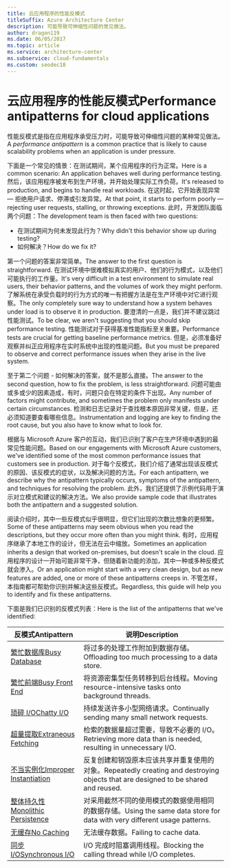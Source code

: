 ```yaml
---
title: 云应用程序的性能反模式
titleSuffix: Azure Architecture Center
description: 可能导致可伸缩性问题的常见做法。
author: dragon119
ms.date: 06/05/2017
ms.topic: article
ms.service: architecture-center
ms.subservice: cloud-fundamentals
ms.custom: seodec18
---
```


# <a name="performance-antipatterns-for-cloud-applications"></a><span data-ttu-id="b15d4-103">云应用程序的性能反模式</span><span class="sxs-lookup"><span data-stu-id="b15d4-103">Performance antipatterns for cloud applications</span></span>

<span data-ttu-id="b15d4-104">性能反模式是指在应用程序承受压力时，可能导致可伸缩性问题的某种常见做法。</span><span class="sxs-lookup"><span data-stu-id="b15d4-104">A *performance antipattern* is a common practice that is likely to cause scalability problems when an application is under pressure.</span></span>

<span data-ttu-id="b15d4-105">下面是一个常见的情景：在测试期间，某个应用程序的行为正常。</span><span class="sxs-lookup"><span data-stu-id="b15d4-105">Here is a common scenario: An application behaves well during performance testing.</span></span> <span data-ttu-id="b15d4-106">然后，该应用程序被发布到生产环境，并开始处理实际工作负荷。</span><span class="sxs-lookup"><span data-stu-id="b15d4-106">It's released to production, and begins to handle real workloads.</span></span> <span data-ttu-id="b15d4-107">在这时起，它开始表现异常 &mdash; 拒绝用户请求、停滞或引发异常。</span><span class="sxs-lookup"><span data-stu-id="b15d4-107">At that point, it starts to perform poorly &mdash; rejecting user requests, stalling, or throwing exceptions.</span></span> <span data-ttu-id="b15d4-108">此时，开发团队面临两个问题：</span><span class="sxs-lookup"><span data-stu-id="b15d4-108">The development team is then faced with two questions:</span></span>

- <span data-ttu-id="b15d4-109">在测试期间为何未发现此行为？</span><span class="sxs-lookup"><span data-stu-id="b15d4-109">Why didn't this behavior show up during testing?</span></span>
- <span data-ttu-id="b15d4-110">如何解决？</span><span class="sxs-lookup"><span data-stu-id="b15d4-110">How do we fix it?</span></span>

<span data-ttu-id="b15d4-111">第一个问题的答案非常简单。</span><span class="sxs-lookup"><span data-stu-id="b15d4-111">The answer to the first question is straightforward.</span></span> <span data-ttu-id="b15d4-112">在测试环境中很难模拟真实的用户、他们的行为模式，以及他们可能执行的工作量。</span><span class="sxs-lookup"><span data-stu-id="b15d4-112">It's very difficult in a test environment to simulate real users, their behavior patterns, and the volumes of work they might perform.</span></span> <span data-ttu-id="b15d4-113">了解系统在承受负载时的行为方式的唯一有把握方法是在生产环境中对它进行观察。</span><span class="sxs-lookup"><span data-stu-id="b15d4-113">The only completely sure way to understand how a system behaves under load is to observe it in production.</span></span> <span data-ttu-id="b15d4-114">要澄清的一点是，我们并不建议跳过性能测试。</span><span class="sxs-lookup"><span data-stu-id="b15d4-114">To be clear, we aren't suggesting that you should skip performance testing.</span></span> <span data-ttu-id="b15d4-115">性能测试对于获得基准性能指标至关重要。</span><span class="sxs-lookup"><span data-stu-id="b15d4-115">Performance tests are crucial for getting baseline performance metrics.</span></span> <span data-ttu-id="b15d4-116">但是，必须准备好观察并纠正应用程序在实时系统中出现的性能问题。</span><span class="sxs-lookup"><span data-stu-id="b15d4-116">But you must be prepared to observe and correct performance issues when they arise in the live system.</span></span>

<span data-ttu-id="b15d4-117">至于第二个问题 - 如何解决的答案，就不是那么直接。</span><span class="sxs-lookup"><span data-stu-id="b15d4-117">The answer to the second question, how to fix the problem, is less straightforward.</span></span> <span data-ttu-id="b15d4-118">问题可能由或多或少的因素造成，有时，问题只会在特定的条件下出现。</span><span class="sxs-lookup"><span data-stu-id="b15d4-118">Any number of factors might contribute, and sometimes the problem only manifests under certain circumstances.</span></span> <span data-ttu-id="b15d4-119">检测和日志记录对于查找根本原因非常关键，但是，还必须知道要查看哪些信息。</span><span class="sxs-lookup"><span data-stu-id="b15d4-119">Instrumentation and logging are key to finding the root cause, but you also have to know what to look for.</span></span>

<span data-ttu-id="b15d4-120">根据与 Microsoft Azure 客户的互动，我们已识别了客户在生产环境中遇到的最常见性能问题。</span><span class="sxs-lookup"><span data-stu-id="b15d4-120">Based on our engagements with Microsoft Azure customers, we've identified some of the most common performance issues that customers see in production.</span></span> <span data-ttu-id="b15d4-121">对于每个反模式，我们介绍了通常出现该反模式的原因、该反模式的症状，以及解决问题的方法。</span><span class="sxs-lookup"><span data-stu-id="b15d4-121">For each antipattern, we describe why the antipattern typically occurs, symptoms of the antipattern, and techniques for resolving the problem.</span></span> <span data-ttu-id="b15d4-122">此外，我们还提供了示例代码用于演示对立模式和建议的解决方法。</span><span class="sxs-lookup"><span data-stu-id="b15d4-122">We also provide sample code that illustrates both the antipattern and a suggested solution.</span></span>

<span data-ttu-id="b15d4-123">阅读介绍时，其中一些反模式似乎很明显，但它们出现的次数比想象的更频繁。 </span><span class="sxs-lookup"><span data-stu-id="b15d4-123">Some of these antipatterns may seem obvious when you read the descriptions, but they occur more often than you might think.</span></span> <span data-ttu-id="b15d4-124">有时，应用程序继承了本地工作的设计，但无法在云中缩放。</span><span class="sxs-lookup"><span data-stu-id="b15d4-124">Sometimes an application inherits a design that worked on-premises, but doesn't scale in the cloud.</span></span> <span data-ttu-id="b15d4-125">应用程序的设计一开始可能非常干净，但随着新功能的添加，其中一种或多种反模式就会渗入。</span><span class="sxs-lookup"><span data-stu-id="b15d4-125">Or an application might start with a very clean design, but as new features are added, one or more of these antipatterns creeps in.</span></span> <span data-ttu-id="b15d4-126">不管怎样，本指南都可帮助你识别并解决这些反模式。</span><span class="sxs-lookup"><span data-stu-id="b15d4-126">Regardless, this guide will help you to identify and fix these antipatterns.</span></span>

<span data-ttu-id="b15d4-127">下面是我们已识别的反模式列表：</span><span class="sxs-lookup"><span data-stu-id="b15d4-127">Here is the list of the antipatterns that we've identified:</span></span>

| <span data-ttu-id="b15d4-128">反模式</span><span class="sxs-lookup"><span data-stu-id="b15d4-128">Antipattern</span></span> | <span data-ttu-id="b15d4-129">说明</span><span class="sxs-lookup"><span data-stu-id="b15d4-129">Description</span></span> |
|-------------|-------------|
| <span data-ttu-id="b15d4-130">[繁忙数据库][BusyDatabase]</span><span class="sxs-lookup"><span data-stu-id="b15d4-130">[Busy Database][BusyDatabase]</span></span> | <span data-ttu-id="b15d4-131">将过多的处理工作附加到数据存储。</span><span class="sxs-lookup"><span data-stu-id="b15d4-131">Offloading too much processing to a data store.</span></span> |
| <span data-ttu-id="b15d4-132">[繁忙前端][BusyFrontEnd]</span><span class="sxs-lookup"><span data-stu-id="b15d4-132">[Busy Front End][BusyFrontEnd]</span></span> | <span data-ttu-id="b15d4-133">将资源密集型任务转移到后台线程。</span><span class="sxs-lookup"><span data-stu-id="b15d4-133">Moving resource-intensive tasks onto background threads.</span></span> |
| <span data-ttu-id="b15d4-134">[琐碎 I/O][ChattyIO]</span><span class="sxs-lookup"><span data-stu-id="b15d4-134">[Chatty I/O][ChattyIO]</span></span> | <span data-ttu-id="b15d4-135">持续发送许多小型网络请求。</span><span class="sxs-lookup"><span data-stu-id="b15d4-135">Continually sending many small network requests.</span></span> |
| <span data-ttu-id="b15d4-136">[超量提取][ExtraneousFetching]</span><span class="sxs-lookup"><span data-stu-id="b15d4-136">[Extraneous Fetching][ExtraneousFetching]</span></span> | <span data-ttu-id="b15d4-137">检索的数据量超过需要，导致不必要的 I/O。</span><span class="sxs-lookup"><span data-stu-id="b15d4-137">Retrieving more data than is needed, resulting in unnecessary I/O.</span></span> |
| <span data-ttu-id="b15d4-138">[不当实例化][ImproperInstantiation]</span><span class="sxs-lookup"><span data-stu-id="b15d4-138">[Improper Instantiation][ImproperInstantiation]</span></span> | <span data-ttu-id="b15d4-139">反复创建和销毁原本应该共享并重复使用的对象。</span><span class="sxs-lookup"><span data-stu-id="b15d4-139">Repeatedly creating and destroying objects that are designed to be shared and reused.</span></span> |
| <span data-ttu-id="b15d4-140">[整体持久性][MonolithicPersistence]</span><span class="sxs-lookup"><span data-stu-id="b15d4-140">[Monolithic Persistence][MonolithicPersistence]</span></span> | <span data-ttu-id="b15d4-141">对采用截然不同的使用模式的数据使用相同的数据存储。</span><span class="sxs-lookup"><span data-stu-id="b15d4-141">Using the same data store for data with very different usage patterns.</span></span> |
| <span data-ttu-id="b15d4-142">[无缓存][NoCaching]</span><span class="sxs-lookup"><span data-stu-id="b15d4-142">[No Caching][NoCaching]</span></span> | <span data-ttu-id="b15d4-143">无法缓存数据。</span><span class="sxs-lookup"><span data-stu-id="b15d4-143">Failing to cache data.</span></span> |
| <span data-ttu-id="b15d4-144">[同步 I/O][SynchronousIO]</span><span class="sxs-lookup"><span data-stu-id="b15d4-144">[Synchronous I/O][SynchronousIO]</span></span> | <span data-ttu-id="b15d4-145">I/O 完成时阻塞调用线程。</span><span class="sxs-lookup"><span data-stu-id="b15d4-145">Blocking the calling thread while I/O completes.</span></span> |

[BusyDatabase]: ./busy-database/index.md
[BusyFrontEnd]: ./busy-front-end/index.md
[ChattyIO]: ./chatty-io/index.md
[ExtraneousFetching]: ./extraneous-fetching/index.md
[ImproperInstantiation]: ./improper-instantiation/index.md
[MonolithicPersistence]: ./monolithic-persistence/index.md
[NoCaching]: ./no-caching/index.md
[SynchronousIO]: ./synchronous-io/index.md
